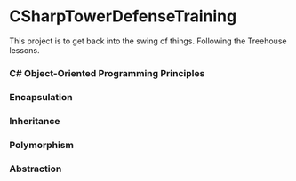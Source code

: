 # CSharpTowerDefenseTraining
This project is to get back into the swing of things. Following the Treehouse lessons.

### C# Object-Oriented Programming Principles<br />
### Encapsulation<br />
### Inheritance<br />
### Polymorphism<br />
### Abstraction
